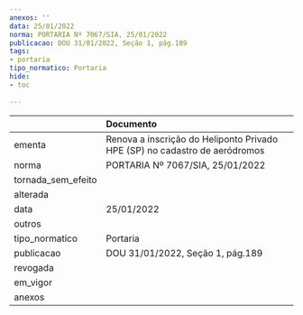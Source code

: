 ```yaml
---
anexos: ''
data: 25/01/2022
norma: PORTARIA Nº 7067/SIA, 25/01/2022
publicacao: DOU 31/01/2022, Seção 1, pág.189
tags:
- portaria
tipo_normatico: Portaria
hide: 
- toc 
 
---
```


|                    | Documento                                                                  |
|:-------------------|:---------------------------------------------------------------------------|
| ementa             | Renova a inscrição do Heliponto Privado HPE (SP) no cadastro de aeródromos |
| norma              | PORTARIA Nº 7067/SIA, 25/01/2022                                           |
| tornada_sem_efeito |                                                                            |
| alterada           |                                                                            |
| data               | 25/01/2022                                                                 |
| outros             |                                                                            |
| tipo_normatico     | Portaria                                                                   |
| publicacao         | DOU 31/01/2022, Seção 1, pág.189                                           |
| revogada           |                                                                            |
| em_vigor           |                                                                            |
| anexos             |                                                                            |